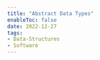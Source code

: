 ```yaml
---
title: "Abstract Data Types"
enableToc: false
date: 2022-12-27
tags:
- Data-Structures
- Software
---
```

